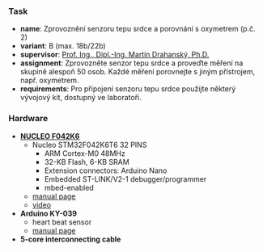 ### Task
* **name**: Zprovoznění senzoru tepu srdce a porovnání s oxymetrem (p.č. 2)
* **variant**: B (max. 18b/22b)
* **supervisor**: [Prof. Ing., Dipl.-Ing. Martin Drahanský, Ph.D.](http://www.fit.vutbr.cz/~drahan/.cs)
* **assignment**: Zprovozněte senzor tepu srdce a proveďte měření na skupině alespoň 50 osob. Každé měření porovnejte s jiným přístrojem, např. oxymetrem.
* **requirements**: Pro připojení senzoru tepu srdce použijte některý vývojový kit, dostupný ve laboratoři.

### Hardware
* **[NUCLEO F042K6](https://os.mbed.com/platforms/ST-Nucleo-F042K6/)**
    * Nucleo STM32F042K6T6 32 PINS
        * ARM Cortex-M0 48MHz
        * 32-KB Flash, 6-KB SRAM
        * Extension connectors: Arduino Nano
        * Embedded ST-LINK/V2-1 debugger/programmer
        * mbed-enabled
    * [manual page](https://www.st.com/content/st_com/en/products/evaluation-tools/product-evaluation-tools/mcu-eval-tools/stm32-mcu-eval-tools/stm32-mcu-nucleo/nucleo-f042k6.html)
    * [video](https://www.youtube.com/watch?v=IUD-zLJ76PU)
* **Arduino KY-039**
    * heart beat sensor
    * [manual page](https://navody.arduino-shop.cz/navody-k-produktum/arduino-senzor-tepu-srdce.html)
* **5-core interconnecting cable**
